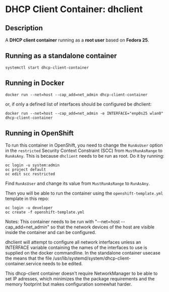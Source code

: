 # DHCP Client Container: dhclient


## Description

A **DHCP client container** running as a **root user** based on **Fedora 25**. 


## Running as a standalone container

```
systemctl start dhcp-client-container
```

## Running in Docker

```
docker run --net=host --cap_add=net_admin dhcp-client-container
```
or, if only a defined list of interfaces should be configured be dhclient:
```
docker run --net=host --cap_add=net_admin -e INTERFACE="enp0s25 wlan0" dhcp-client-container
```

## Running in OpenShift

To run this container in OpenShift, you need to change the `RunAsUser` option in the `restricted` Security Context Constraint (SCC) from `MustRunAsRange` to `RunAsAny`. This is because `dhclient` needs to be run as root. Do it by running:

```
oc login -u system:admin
oc project default
oc edit scc restricted
```

Find `RunAsUser` and change its value from `MustRunAsRange` to `RunAsAny`.

Then you will be able to run the container using the `openshift-template.yml` template in this repo:

```
oc login -u developer
oc create -f openshift-template.yml
```

Notes:
This container needs to be run with "--net=host --cap_add=net_admin" so that the network devices of the host are visible inside the container and can be configured.

dhclient will attempt to configure all network interfaces unless an INTERFACE variable containing the names of the interfaces to use is supplied on the docker commandline.
In the standalone container usecase the means that the file /usr/lib/systemd/system/dhcp-client-container.service needs to be edited.

This dhcp-client container doesn't require NetworkManager to be able to set IP adresses, which minimizes the the package requirements and the  memory footprint but makes configuration somewhat harder.
